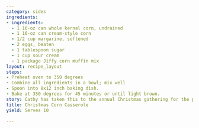 ```yaml
---
category: sides
ingredients:
- ingredients:
  - 1 16-oz can whole kernal corn, undrained
  - 1 16-oz can cream-style corn
  - 1/2 cup margarine, softened
  - 2 eggs, beaten
  - 1 tablespoon sugar
  - 1 cup sour cream
  - 1 package Jiffy corn muffin mix
layout: recipe_layout
steps:
- Preheat oven to 350 degrees
- Combine all ingredients in a bowl; mix well
- Spoon into 8x12 inch baking dish.
- Bake at 350 degrees for 45 minutes or until light brown.
story: Cathy has taken this to the annual Christmas gathering for the past 25 years
title: Christmas Corn Casserole
yield: Serves 10

---
```

